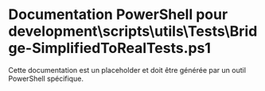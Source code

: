 # Documentation PowerShell pour development\scripts\utils\Tests\Bridge-SimplifiedToRealTests.ps1

Cette documentation est un placeholder et doit être générée par un outil PowerShell spécifique.
